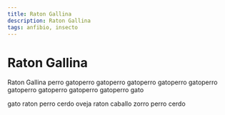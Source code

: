 ```yaml
---
title: Raton Gallina
description: Raton Gallina
tags: anfibio, insecto
---
```


# Raton Gallina

Raton Gallina perro gatoperro gatoperro gatoperro gatoperro gatoperro gatoperro gatoperro gatoperro gatoperro gato

gato raton perro cerdo oveja raton caballo zorro perro cerdo